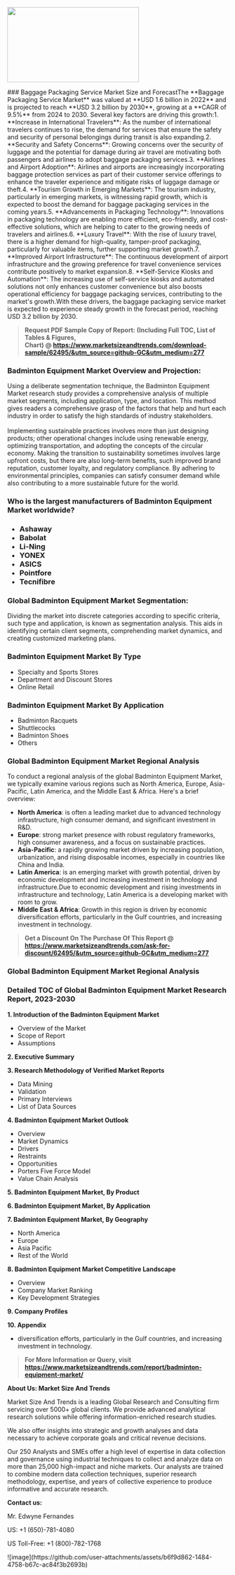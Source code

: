 <p><img class="alignnone size-medium wp-image-20088" src="https://ffe5etoiles.com/wp-content/uploads/2024/12/MST1-300x171.png" alt="" width="300" height="171" /></p>### Baggage Packaging Service Market Size and ForecastThe **Baggage Packaging Service Market** was valued at **USD 1.6 billion in 2022** and is projected to reach **USD 3.2 billion by 2030**, growing at a **CAGR of 9.5%** from 2024 to 2030. Several key factors are driving this growth:1. **Increase in International Travelers**: As the number of international travelers continues to rise, the demand for services that ensure the safety and security of personal belongings during transit is also expanding.2. **Security and Safety Concerns**: Growing concerns over the security of luggage and the potential for damage during air travel are motivating both passengers and airlines to adopt baggage packaging services.3. **Airlines and Airport Adoption**: Airlines and airports are increasingly incorporating baggage protection services as part of their customer service offerings to enhance the traveler experience and mitigate risks of luggage damage or theft.4. **Tourism Growth in Emerging Markets**: The tourism industry, particularly in emerging markets, is witnessing rapid growth, which is expected to boost the demand for baggage packaging services in the coming years.5. **Advancements in Packaging Technology**: Innovations in packaging technology are enabling more efficient, eco-friendly, and cost-effective solutions, which are helping to cater to the growing needs of travelers and airlines.6. **Luxury Travel**: With the rise of luxury travel, there is a higher demand for high-quality, tamper-proof packaging, particularly for valuable items, further supporting market growth.7. **Improved Airport Infrastructure**: The continuous development of airport infrastructure and the growing preference for travel convenience services contribute positively to market expansion.8. **Self-Service Kiosks and Automation**: The increasing use of self-service kiosks and automated solutions not only enhances customer convenience but also boosts operational efficiency for baggage packaging services, contributing to the market's growth.With these drivers, the baggage packaging service market is expected to experience steady growth in the forecast period, reaching USD 3.2 billion by 2030.</p><blockquote id="" class=""><strong>Request PDF Sample Copy of Report: (Including Full TOC, List of Tables &amp; Figures, Chart)&nbsp;@&nbsp;<strong><a href="https://www.marketsizeandtrends.com/download-sample/62495/&utm_source=github-GC&utm_medium=277" target="_blank">https://www.marketsizeandtrends.com/download-sample/62495/&utm_source=github-GC&utm_medium=277</a></strong></strong></blockquote><h3 id="" class="">Badminton Equipment Market&nbsp;Overview and Projection:</h3><p id="" class="">Using a deliberate segmentation technique, the Badminton Equipment Market research study provides a comprehensive analysis of multiple market segments, including application, type, and location. This method gives readers a comprehensive grasp of the factors that help and hurt each industry in order to satisfy the high standards of industry stakeholders. <br /> <br />Implementing sustainable practices involves more than just designing products; other operational changes include using renewable energy, optimizing transportation, and adopting the concepts of the circular economy. Making the transition to sustainability sometimes involves large upfront costs, but there are also long-term benefits, such improved brand reputation, customer loyalty, and regulatory compliance. By adhering to environmental principles, companies can satisfy consumer demand while also contributing to a more sustainable future for the world.</p><h3 id="" class="">Who is the largest manufacturers of&nbsp;Badminton Equipment Market worldwide?</h3><h3 class=""><p><ul><li>Ashaway </li><li> Babolat </li><li> Li-Ning </li><li> YONEX </li><li> ASICS </li><li> Pointfore </li><li> Tecnifibre</li></ul></p></h3><h3 id="" class="">Global&nbsp;Badminton Equipment Market Segmentation:</h3><p id="" class="">Dividing the market into discrete categories according to specific criteria, such type and application, is known as segmentation analysis. This aids in identifying certain client segments, comprehending market dynamics, and creating customized marketing plans.</p><h3 id="" class="">Badminton Equipment Market&nbsp;By Type</h3><p><p><ul><li>Specialty and Sports Stores </li><li> Department and Discount Stores </li><li> Online Retail</p></li></ul></p></p><h3 id="" class="">Badminton Equipment Market&nbsp;By Application</h3><p class=""><p><ul><li>Badminton Racquets </li><li> Shuttlecocks </li><li> Badminton Shoes </li><li> Others</li></ul></p></p><h3 id="" class="">Global Badminton Equipment Market Regional Analysis</h3><p id="" class="">To conduct a regional analysis of the global Badminton Equipment Market, we typically examine various regions such as North America, Europe, Asia-Pacific, Latin America, and the Middle East &amp; Africa. Here's a brief overview:</p><ul><li><strong>North America</strong>: is often a leading market due to advanced technology infrastructure, high consumer demand, and significant investment in R&amp;D.</li><li><strong>Europe</strong>: strong market presence with robust regulatory frameworks, high consumer awareness, and a focus on sustainable practices.</li><li><strong>Asia-Pacific</strong>: a rapidly growing market driven by increasing population, urbanization, and rising disposable incomes, especially in countries like China and India.</li><li><strong>Latin America</strong>: is an emerging market with growth potential, driven by economic development and increasing investment in technology and infrastructure.Due to economic development and rising investments in infrastructure and technology, Latin America is a developing market with room to grow.</li><li><strong>Middle East &amp; Africa</strong>: Growth in this region is driven by economic diversification efforts, particularly in the Gulf countries, and increasing investment in technology.</li></ul><blockquote id="" class=""><strong>Get a Discount On The Purchase Of This Report @ <strong><a href="https://www.marketsizeandtrends.com/ask-for-discount/62495/&utm_source=github-GC&utm_medium=277" target="_blank">https://www.marketsizeandtrends.com/ask-for-discount/62495/&utm_source=github-GC&utm_medium=277</a></strong></strong></blockquote><h3 id="" class="">Global Badminton Equipment Market Regional Analysis</h3><h3 id="" class="">Detailed TOC of Global Badminton Equipment Market Research Report, 2023-2030</h3><p id="" class=""><strong>1. Introduction of the Badminton Equipment Market</strong></p><ul><li>Overview of the Market</li><li>Scope of Report</li><li>Assumptions</li></ul><p id="" class=""><strong>2. Executive Summary</strong></p><p id="" class=""><strong>3. Research Methodology of Verified Market Reports</strong></p><ul><li>Data Mining</li><li>Validation</li><li>Primary Interviews</li><li>List of Data Sources</li></ul><p id="" class=""><strong>4. Badminton Equipment Market Outlook</strong></p><ul><li>Overview</li><li>Market Dynamics</li><li>Drivers</li><li>Restraints</li><li>Opportunities</li><li>Porters Five Force Model</li><li>Value Chain Analysis</li></ul><p id="" class=""><strong>5. Badminton Equipment Market, By Product</strong></p><p id="" class=""><strong>6. Badminton Equipment Market, By Application</strong></p><p id="" class=""><strong>7. Badminton Equipment Market, By Geography</strong></p><ul><li>North America</li><li>Europe</li><li>Asia Pacific</li><li>Rest of the World</li></ul><p id="" class=""><strong>8. Badminton Equipment Market Competitive Landscape</strong></p><ul><li>Overview</li><li>Company Market Ranking</li><li>Key Development Strategies</li></ul><p id="" class=""><strong>9. Company Profiles</strong></p><p id="" class=""><strong>10. Appendix</strong></p><ul><li>diversification efforts, particularly in the Gulf countries, and increasing investment in technology.</li></ul><blockquote id="" class=""><strong>For More Information or Query, visit <strong><strong><a href="https://www.marketsizeandtrends.com/report/badminton-equipment-market/" target="_blank">https://www.marketsizeandtrends.com/report/badminton-equipment-market/</a></strong></strong></strong></blockquote><p id="" class=""><strong>About Us: Market Size And Trends</strong></p><p id="" class="">Market Size And Trends is a leading Global Research and Consulting firm servicing over 5000+ global clients. We provide advanced analytical research solutions while offering information-enriched research studies.</p><p id="" class="">We also offer insights into strategic and growth analyses and data necessary to achieve corporate goals and critical revenue decisions.</p><p id="" class="">Our 250 Analysts and SMEs offer a high level of expertise in data collection and governance using industrial techniques to collect and analyze data on more than 25,000 high-impact and niche markets. Our analysts are trained to combine modern data collection techniques, superior research methodology, expertise, and years of collective experience to produce informative and accurate research.</p><p id="" class=""><strong>Contact us:</strong></p><p id="" class="">Mr. Edwyne Fernandes</p><p id="" class="">US: +1 (650)-781-4080</p><p id="" class="">US Toll-Free: +1 (800)-782-1768</p>
![image](https://github.com/user-attachments/assets/b6f9d862-1484-4758-b67c-ac84f3b2693b)
